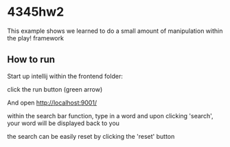 # 4345hw2
This example shows we learned to do a small amount of manipulation within the play! framework

## How to run

Start up intellij within the frontend folder:

click the run button (green arrow)

And open <http://localhost:9001/>

within the search bar function, type in a word and upon clicking 'search', your word will be displayed back to you

the search can be easily reset by clicking the 'reset' button
